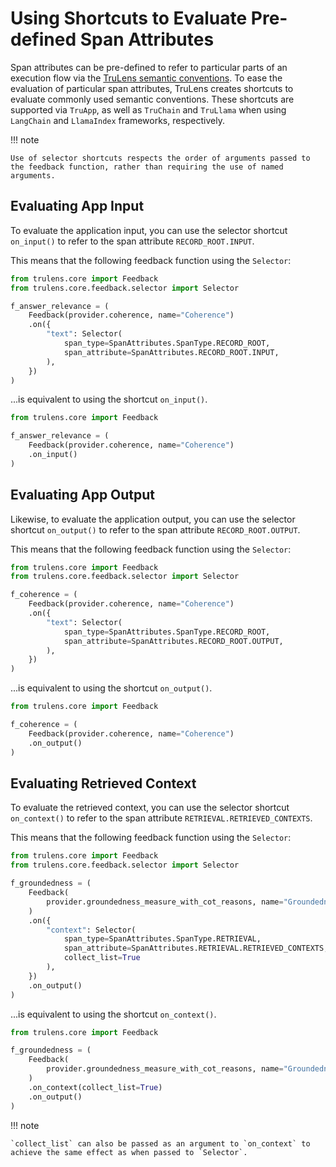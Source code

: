 # Using Shortcuts to Evaluate Pre-defined Span Attributes

Span attributes can be pre-defined to refer to particular parts of an execution flow via the [TruLens semantic conventions](../../../otel/semantic_conventions.md). To ease the evaluation of particular span attributes, TruLens creates shortcuts to evaluate commonly used semantic conventions. These shortcuts are supported via `TruApp`, as well as `TruChain` and `TruLlama` when using `LangChain` and `LlamaIndex` frameworks, respectively.

!!! note

    Use of selector shortcuts respects the order of arguments passed to the feedback function, rather than requiring the use of named arguments.

## Evaluating App Input

To evaluate the application input, you can use the selector shortcut `on_input()` to refer to the span attribute `RECORD_ROOT.INPUT`.

This means that the following feedback function using the `Selector`:

```python
from trulens.core import Feedback
from trulens.core.feedback.selector import Selector

f_answer_relevance = (
    Feedback(provider.coherence, name="Coherence")
    .on({
        "text": Selector(
            span_type=SpanAttributes.SpanType.RECORD_ROOT,
            span_attribute=SpanAttributes.RECORD_ROOT.INPUT,
        ),
    })
)
```

...is equivalent to using the shortcut `on_input()`.

```python
from trulens.core import Feedback

f_answer_relevance = (
    Feedback(provider.coherence, name="Coherence")
    .on_input()
)
```

## Evaluating App Output

Likewise, to evaluate the application output, you can use the selector shortcut `on_output()` to refer to the span attribute `RECORD_ROOT.OUTPUT`.

This means that the following feedback function using the `Selector`:

```python
from trulens.core import Feedback
from trulens.core.feedback.selector import Selector

f_coherence = (
    Feedback(provider.coherence, name="Coherence")
    .on({
        "text": Selector(
            span_type=SpanAttributes.SpanType.RECORD_ROOT,
            span_attribute=SpanAttributes.RECORD_ROOT.OUTPUT,
        ),
    })
)
```

...is equivalent to using the shortcut `on_output()`.

```python
from trulens.core import Feedback

f_coherence = (
    Feedback(provider.coherence, name="Coherence")
    .on_output()
)
```

## Evaluating Retrieved Context

To evaluate the retrieved context, you can use the selector shortcut `on_context()` to refer to the span attribute `RETRIEVAL.RETRIEVED_CONTEXTS`.

This means that the following feedback function using the `Selector`:

```python
from trulens.core import Feedback
from trulens.core.feedback.selector import Selector

f_groundedness = (
    Feedback(
        provider.groundedness_measure_with_cot_reasons, name="Groundedness"
    )
    .on({
        "context": Selector(
            span_type=SpanAttributes.SpanType.RETRIEVAL,
            span_attribute=SpanAttributes.RETRIEVAL.RETRIEVED_CONTEXTS,
            collect_list=True
        ),
    })
    .on_output()
)
```

...is equivalent to using the shortcut `on_context()`.

```python
from trulens.core import Feedback

f_groundedness = (
    Feedback(
        provider.groundedness_measure_with_cot_reasons, name="Groundedness"
    )
    .on_context(collect_list=True)
    .on_output()
)
```

!!! note

    `collect_list` can also be passed as an argument to `on_context` to achieve the same effect as when passed to `Selector`.
